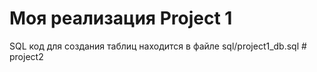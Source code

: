 # Моя реализация Project 1
SQL код для создания таблиц находится в файле sql/project1_db.sql
#   p r o j e c t 2  
 